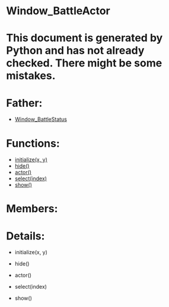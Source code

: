 Window_BattleActor
===

# This document is generated by Python and has not already checked. There might be some mistakes.

# Father:
* [Window_BattleStatus](Window_BattleStatus.md)


# Functions:
* [initialize(x, y)](#initialize)
* [hide()](#hide)
* [actor()](#actor)
* [select(index)](#select)
* [show()](#show)

# Members:

# Details:
<p id=initialize></p>

* initialize(x, y)
	

<p id=hide></p>

* hide()
	

<p id=actor></p>

* actor()
	

<p id=select></p>

* select(index)
	

<p id=show></p>

* show()
	

